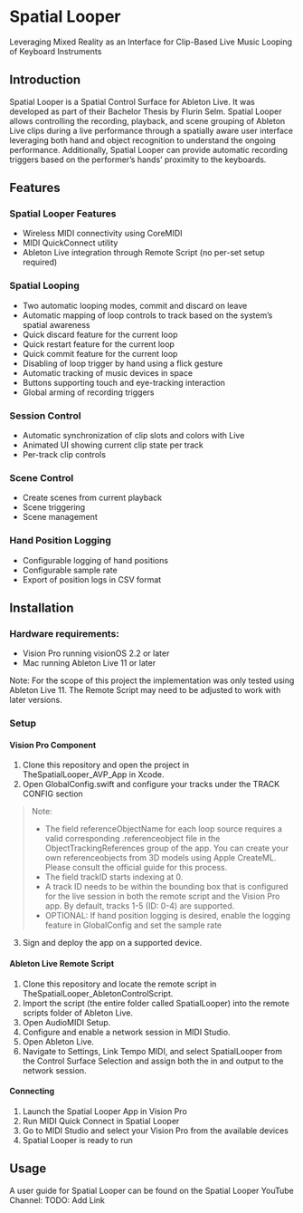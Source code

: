# Spatial Looper
Leveraging Mixed Reality as an Interface for Clip-Based Live Music Looping of Keyboard Instruments

## Introduction
Spatial Looper is a Spatial Control Surface for Ableton Live. It was developed as part of their Bachelor Thesis by Flurin Selm. Spatial Looper allows controlling the recording, playback, and scene grouping of Ableton Live clips during a live performance through a spatially aware user interface leveraging both hand and object recognition to understand the ongoing performance. Additionally, Spatial Looper can provide automatic recording triggers based on the performer’s hands’ proximity to the keyboards.


## Features
### Spatial Looper Features
- Wireless MIDI connectivity using CoreMIDI
- MIDI QuickConnect utility
- Ableton Live integration through Remote Script (no per-set setup required)

### Spatial Looping
- Two automatic looping modes, commit and discard on leave
- Automatic mapping of loop controls to track based on the system’s spatial awareness
- Quick discard feature for the current loop
- Quick restart feature for the current loop
- Quick commit feature for the current loop
- Disabling of loop trigger by hand using a flick gesture
- Automatic tracking of music devices in space
- Buttons supporting touch and eye-tracking interaction
- Global arming of recording triggers

### Session Control
- Automatic synchronization of clip slots and colors with Live
- Animated UI showing current clip state per track
- Per-track clip controls

### Scene Control
- Create scenes from current playback
- Scene triggering
- Scene management

### Hand Position Logging
- Configurable logging of hand positions
- Configurable sample rate
- Export of position logs in CSV format


## Installation
### Hardware requirements:
- Vision Pro running visionOS 2.2 or later
- Mac running Ableton Live 11 or later

Note: For the scope of this project the implementation was only tested using Ableton Live 11. The Remote Script may need to be adjusted to work with later versions.

### Setup
#### Vision Pro Component
1. Clone this repository and open the project in TheSpatialLooper_AVP_App in Xcode.
2. Open GlobalConfig.swift and configure your tracks under the TRACK CONFIG section
> Note:
> - The field referenceObjectName for each loop source requires a valid corresponding .referenceobject file in the ObjectTrackingReferences group of the app. You can create your own referenceobjects from 3D models using Apple CreateML. Please consult the official guide for this process.
> - The field trackID starts indexing at 0.
> - A track ID needs to be within the bounding box that is configured for the live session in both the remote script and the Vision Pro app. By default, tracks 1-5 (ID: 0-4) are supported.
> - OPTIONAL: If hand position logging is desired, enable the logging feature in GlobalConfig and set the sample rate
3. Sign and deploy the app on a supported device.

#### Ableton Live Remote Script
1. Clone this repository and locate the remote script in TheSpatialLooper_AbletonControlScript.
2. Import the script (the entire folder called SpatialLooper) into the remote scripts folder of Ableton Live.
3. Open AudioMIDI Setup.
4. Configure and enable a network session in MIDI Studio.
5. Open Ableton Live.
6. Navigate to Settings, Link Tempo MIDI, and select SpatialLooper from the Control Surface Selection and assign both the in and output to the network session.

#### Connecting
1. Launch the Spatial Looper App in Vision Pro
2. Run MIDI Quick Connect in Spatial Looper
3. Go to MIDI Studio and select your Vision Pro from the available devices
4. Spatial Looper is ready to run

## Usage
A user guide for Spatial Looper can be found on the Spatial Looper YouTube Channel: TODO: Add Link



